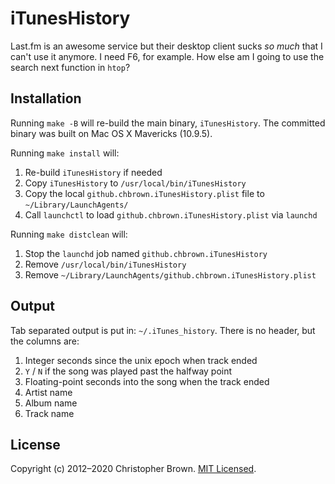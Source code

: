 # iTunesHistory

Last.fm is an awesome service but their desktop client sucks *so much* that
I can't use it anymore. I need F6, for example. How else am I going to use
the search next function in `htop`?


## Installation

Running `make -B` will re-build the main binary, `iTunesHistory`. The committed binary was built on Mac OS X Mavericks (10.9.5).

Running `make install` will:

1. Re-build `iTunesHistory` if needed
2. Copy `iTunesHistory` to `/usr/local/bin/iTunesHistory`
3. Copy the local `github.chbrown.iTunesHistory.plist` file to `~/Library/LaunchAgents/`
4. Call `launchctl` to load `github.chbrown.iTunesHistory.plist` via `launchd`

Running `make distclean` will:

1. Stop the `launchd` job named `github.chbrown.iTunesHistory`
2. Remove `/usr/local/bin/iTunesHistory`
3. Remove `~/Library/LaunchAgents/github.chbrown.iTunesHistory.plist`


## Output

Tab separated output is put in: `~/.iTunes_history`. There is no header, but the columns are:

1. Integer seconds since the unix epoch when track ended
2. `Y` / `N` if the song was played past the halfway point
3. Floating-point seconds into the song when the track ended
4. Artist name
5. Album name
6. Track name


## License

Copyright (c) 2012–2020 Christopher Brown.
[MIT Licensed](https://chbrown.github.io/licenses/MIT/#2012-2020).
